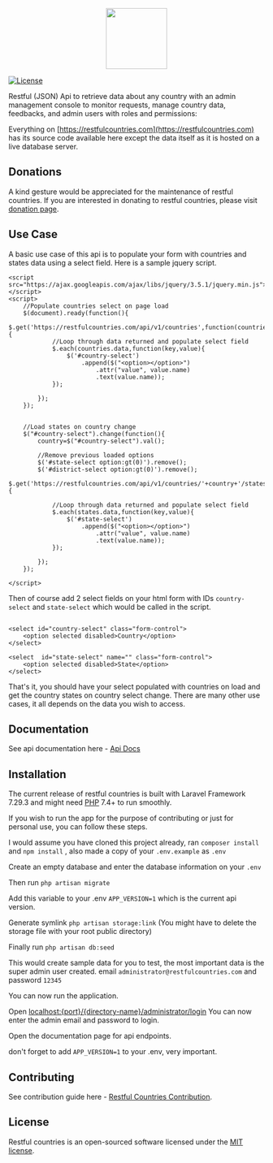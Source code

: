 <p align="center"><a href="https://restfulcountries.com" target="_blank"><img src="https://restfulcountries.com/storage/images/logo/restful-logo-VERTICAL-SVG.svg" width="120"></a></p>

<p align="center">

<a href="https://github.com/Naterus/restful-countries/blob/main/LICENSE"><img src="https://restfulcountries.com/storage/images/license-mit.svg" alt="License"></a>
</p>


Restful (JSON) Api to retrieve data about any country with an admin management console to monitor requests, manage country data, feedbacks, and admin users with roles and permissions:

Everything on [https://restfulcountries.com](https://restfulcountries.com) has its source code available here except the data itself as it is hosted on a live database server.

## Donations

A kind gesture would be appreciated for the maintenance of restful countries. If you are interested in donating to restful countries, please visit [donation page](https://restfulcountries.com/donation).


## Use Case
A basic use case of this api is to populate your form with countries and states data using a select field.
Here is a sample jquery script.

```angular2html
<script src="https://ajax.googleapis.com/ajax/libs/jquery/3.5.1/jquery.min.js"></script>
<script>
    //Populate countries select on page load
    $(document).ready(function(){
        $.get('https://restfulcountries.com/api/v1/countries',function(countries){
            //Loop through data returned and populate select field 
            $.each(countries.data,function(key,value){
                $('#country-select')
                    .append($("<option></option>")
                        .attr("value", value.name)
                        .text(value.name));
            });

        });
    });


    //Load states on country change
    $("#country-select").change(function(){
        country=$("#country-select").val();

        //Remove previous loaded options
        $('#state-select option:gt(0)').remove();
        $('#district-select option:gt(0)').remove();
        $.get('https://restfulcountries.com/api/v1/countries/'+country+'/states',function(states){

            //Loop through data returned and populate select field 
            $.each(states.data,function(key,value){
                $('#state-select')
                    .append($("<option></option>")
                        .attr("value", value.name)
                        .text(value.name));
            });

        });
    });

</script>
```
Then of course add 2 select fields on your html form with IDs `country-select` and `state-select` which would be called in the script.

```angular2html

<select id="country-select" class="form-control">
    <option selected disabled>Country</option>
</select>

<select  id="state-select" name="" class="form-control">
    <option selected disabled>State</option>
</select>

```
That's it, you should have your select populated with countries on load and get the country states on country select change.
There are many other use cases, it all depends on the data you wish to access.

## Documentation
See api documentation here -  [Api Docs](https://restfulcountries.com/api-documentation)

## Installation
The current release of restful countries is built with Laravel Framework 7.29.3 and might need [PHP](https://php.net) 7.4+ to run smoothly.

If you wish to run the app for the purpose of contributing or just for personal use, you can follow these steps.

I would assume you have cloned this project already, ran `composer install` and
 `npm install` , also made a copy of your `.env.example` as `.env` 

Create an empty database and enter the database information on your `.env`

Then run `php artisan migrate`

Add this variable to your .env
`APP_VERSION=1` which is the current api version.

Generate symlink `php artisan storage:link` (You might have to delete the storage file with your root public directory)

Finally run `php artisan db:seed`

This would create sample data for you to test, the most important data is the super admin user created.
email `administrator@restfulcountries.com` and password `12345`

You can now run the application.

 Open  [localhost:{port}/{directory-name}/administrator/login](#)
You can now enter the admin email and password to login.

Open the documentation page for api endpoints.

don't forget to add `APP_VERSION=1` to your .env, very important.
## Contributing

See contribution  guide here - [Restful Countries Contribution](https://laravel.com/docs/contributions).

## License

Restful countries is an open-sourced software licensed under the [MIT license](https://opensource.org/licenses/MIT).
